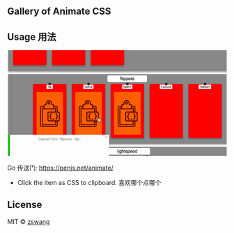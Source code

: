 Gallery of Animate CSS
----------

## Usage 用法

![](gallery.gif)

Go 传送门: <https://penjs.net/animate/>

* Click the item as CSS to clipboard. 喜欢哪个点哪个

## License

MIT © [zswang](http://weibo.com/zswang)

